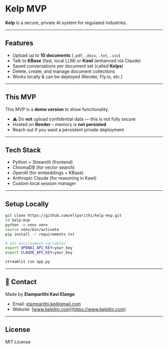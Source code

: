 # Kelp MVP

**Kelp** is a secure, private AI system for regulated industries.

---

## Features

- Upload up to **10 documents** (`.pdf`, `.docx`, `.txt`, `.csv`)
- Talk to **KBase** (fast, local LLM) or **Kawl** (enhanced via Claude)
- Saved conversations per document set (called **Kelps**)
- Delete, create, and manage document collections
- Works locally & can be deployed (Render, Fly.io, etc.)

---

## This MVP

This MVP is a **demo version** to show functionality.

- ⚠ Do **not** upload confidential data — this is not fully secure
- Hosted on **Render** – memory is **not persisted**
- Reach out if you want a persistent private deployment

---

##  Tech Stack

- Python + Streamlit (frontend)
- ChromaDB (for vector search)
- OpenAI (for embeddings + KBase)
- Anthropic Claude (for reasoning in Kawl)
- Custom local session manager

---

##  Setup Locally

```bash
git clone https://github.com/ellparithi/kelp-mvp.git
cd kelp-mvp
python -m venv venv
source venv/bin/activate
pip install -r requirements.txt

# Set environment variables
export OPENAI_API_KEY=your_key
export CLAUDE_API_KEY=your_key

streamlit run app.py
```

---

## 📧 Contact

Made by **Elamparithi Kavi Elango**

- Email: [elamparithi.ke@gmail.com](mailto:elamparithi.ke@gmail.com)
- Website: [www.kelpllm.com](https://www.kelpllm.com)

---

## License

MIT License
